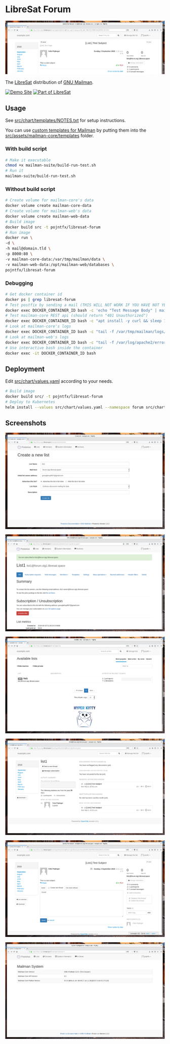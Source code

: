 # LibreSat Forum

![Home Page Banner](screenshots/banner.png)

The [LibreSat](https://libresat.space/) distribution of [GNU Mailman](http://www.list.org/).

[![Demo Site](https://img.shields.io/badge/Demo%20Site-forum.libresat.space-blue.svg)](https://forum.libresat.space/forum)
[![Part of LibreSat](https://img.shields.io/badge/Part%20Of-LibreSat-blue.svg)](https://libresat.space)

## Usage

See [src/chart/templates/NOTES.txt](src/chart/templates/NOTES.txt) for setup instructions.

You can use [custom templates for Mailman](http://docs.mailman3.org/en/latest/config-core.html#configure-templates) by putting them into the [src/assets/mailman-core/templates](src/assets/mailman-core/templates) folder.

### With build script

```bash
# Make it executable
chmod +x mailman-suite/build-run-test.sh
# Run it
mailman-suite/build-run-test.sh
```

### Without build script

```bash
# Create volume for mailman-core's data
docker volume create mailman-core-data
# Create volume for mailman-web's data
docker volume create mailman-web-data
# Build image
docker build src -t pojntfx/libresat-forum
# Run image
docker run \
-d \
-h mail@domain.tld \
-p 8000:80 \
-v mailman-core-data:/var/tmp/mailman/data \
-v mailman-web-data:/opt/mailman-web/databases \
pojntfx/libresat-forum
```

### Debugging

```bash
# Get docker container id
docker ps | grep libresat-forum
# Test postfix by sending a mail (THIS WILL NOT WORK IF YOU HAVE NOT YET SET UP DOMAIN AS DESCRIBED IN NOTES.txt!)
docker exec DOCKER_CONTAINER_ID bash -c 'echo "Test Message Body" | mail -s "Test Message Subject" user@domain.tld'
# Test mailman-core REST api (should return "401 Unauthorized")
docker exec DOCKER_CONTAINER_ID bash -c "apt install -y curl && sleep 15 && curl http://localhost:8001/3.1 && apt remove curl"
# Look at mailman-core's logs
docker exec DOCKER_CONTAINER_ID bash -c "tail -f /var/tmp/mailman/logs/mailman.log" # When you sign up and verify using hyperkitty/postorius, the REST actions will show up here
# Look at mailman-web's logs
docker exec DOCKER_CONTAINER_ID bash -c "tail -f /var/log/apache2/error.log" # mailman-web's wsgi server logs here
# Use interactive bash inside the container
docker exec -it DOCKER_CONTAINER_ID bash
```

## Deployment

Edit [src/chart/values.yaml](src/chart/values.yaml) according to your needs.

```bash
# Build image
docker build src/ -t pojntfx/libresat-forum
# Deploy to Kubernetes
helm install --values src/chart/values.yaml --namespace forum src/chart
```

## Screenshots

![List Creator](screenshots/create-list.png)

![List Overview](screenshots/list-overview.png)

![HyperKitty Overview](screenshots/hyperkitty-overview.png)

![Subject Overview](screenshots/subject-overview.png)

![Example Post](screenshots/post.png)

![System Information](screenshots/system-info.png)
